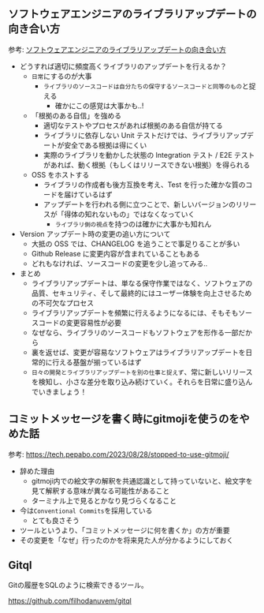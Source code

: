 ## ソフトウェアエンジニアのライブラリアップデートの向き合い方

参考: [ソフトウェアエンジニアのライブラリアップデートの向き合い方](https://tech.uzabase.com/entry/2024/03/21/150836)

- どうすれば適切に頻度高くライブラリのアップデートを行えるか？
  - `日常`にするのが大事
    - `ライブラリのソースコードは自分たちの保守するソースコードと同等のもの`と捉える
      - 確かにこの感覚は大事かも..!
  - 「根拠のある自信」を強める
    - 適切なテストやプロセスがあれば根拠のある自信が持てる
    - ライブラリに依存しない Unit テストだけでは、ライブラリアップデートが安全である根拠は得にくい
    - 実際のライブラリを動かした状態の Integration テスト / E2E テスト があれば、動く根拠（もしくはリリースできない根拠）を得られる
  - OSS をホストする
    - ライブラリの作成者も後方互換を考え、Test を行った確かな質のコードを届けているはず
    - アップデートを行われる側に立つことで、新しいバージョンのリリースが「得体の知れないもの」ではなくなっていく
      - `ライブラリ側の視点`を持つのは確かに大事かも知れん
- Version アップデート時の変更の追い方について
  - 大抵の OSS では、CHANGELOG を追うことで事足りることが多い
  - Github Release に変更内容が含まれていることもある
  - どれもなければ、ソースコードの変更を少し追ってみる..
- まとめ
  - ライブラリアップデートは、単なる保守作業ではなく、ソフトウェアの品質、セキュリティ、そして最終的にはユーザー体験を向上させるための不可欠なプロセス
  - ライブラリアップデートを頻繁に行えるようになるには、そもそもソースコードの変更容易性が必要
  - なぜなら、ライブラリのソースコードもソフトウェアを形作る一部だから
  - 裏を返せば、変更が容易なソフトウェアはライブラリアップデートを日常的に行える基盤が揃っているはず
  - `日々の開発とライブラリアップデートを別の仕事と捉えず`、常に新しいリリースを検知し、小さな差分を取り込み続けていく。それらを日常に盛り込んでいきましょう！

## コミットメッセージを書く時にgitmojiを使うのをやめた話

参考: https://tech.pepabo.com/2023/08/28/stopped-to-use-gitmoji/

- 辞めた理由
  - gitmoji内での絵文字の解釈を共通認識として持っていないと、絵文字を見て解釈する意味が異なる可能性があること
  - ターミナル上で見るとかなり見づらくなること
- 今は`Conventional Commits`を採用している
  - とても良さそう
- ツールというより、「コミットメッセージに何を書くか」の方が重要
- その変更を「なぜ」行ったのかを将来見た人が分かるようにしておく

##  Gitql

Gitの履歴をSQLのように検索できるツール。

https://github.com/filhodanuvem/gitql
